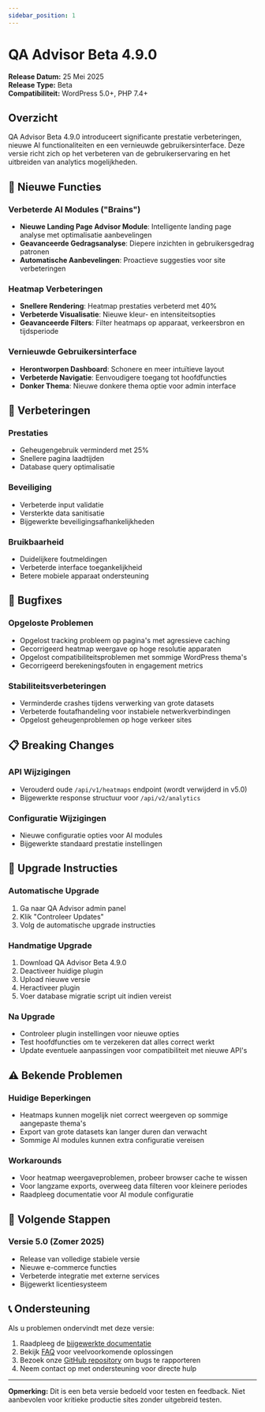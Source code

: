```yaml
---
sidebar_position: 1
---
```


# QA Advisor Beta 4.9.0

**Release Datum:** 25 Mei 2025  
**Release Type:** Beta  
**Compatibiliteit:** WordPress 5.0+, PHP 7.4+

## Overzicht

QA Advisor Beta 4.9.0 introduceert significante prestatie verbeteringen, nieuwe AI functionaliteiten en een vernieuwde gebruikersinterface. Deze versie richt zich op het verbeteren van de gebruikerservaring en het uitbreiden van analytics mogelijkheden.

## 🚀 Nieuwe Functies

### Verbeterde AI Modules ("Brains")
- **Nieuwe Landing Page Advisor Module**: Intelligente landing page analyse met optimalisatie aanbevelingen
- **Geavanceerde Gedragsanalyse**: Diepere inzichten in gebruikersgedrag patronen
- **Automatische Aanbevelingen**: Proactieve suggesties voor site verbeteringen

### Heatmap Verbeteringen
- **Snellere Rendering**: Heatmap prestaties verbeterd met 40%
- **Verbeterde Visualisatie**: Nieuwe kleur- en intensiteitsopties
- **Geavanceerde Filters**: Filter heatmaps op apparaat, verkeersbron en tijdsperiode

### Vernieuwde Gebruikersinterface
- **Herontworpen Dashboard**: Schonere en meer intuïtieve layout
- **Verbeterde Navigatie**: Eenvoudigere toegang tot hoofdfuncties
- **Donker Thema**: Nieuwe donkere thema optie voor admin interface

## 🔧 Verbeteringen

### Prestaties
- Geheugengebruik verminderd met 25%
- Snellere pagina laadtijden
- Database query optimalisatie

### Beveiliging
- Verbeterde input validatie
- Versterkte data sanitisatie
- Bijgewerkte beveiligingsafhankelijkheden

### Bruikbaarheid
- Duidelijkere foutmeldingen
- Verbeterde interface toegankelijkheid
- Betere mobiele apparaat ondersteuning

## 🐛 Bugfixes

### Opgeloste Problemen
- Opgelost tracking probleem op pagina's met agressieve caching
- Gecorrigeerd heatmap weergave op hoge resolutie apparaten
- Opgelost compatibiliteitsproblemen met sommige WordPress thema's
- Gecorrigeerd berekeningsfouten in engagement metrics

### Stabiliteitsverbeteringen
- Verminderde crashes tijdens verwerking van grote datasets
- Verbeterde foutafhandeling voor instabiele netwerkverbindingen
- Opgelost geheugenproblemen op hoge verkeer sites

## 📋 Breaking Changes

### API Wijzigingen
- Verouderd oude `/api/v1/heatmaps` endpoint (wordt verwijderd in v5.0)
- Bijgewerkte response structuur voor `/api/v2/analytics`

### Configuratie Wijzigingen
- Nieuwe configuratie opties voor AI modules
- Bijgewerkte standaard prestatie instellingen

## 🔄 Upgrade Instructies

### Automatische Upgrade
1. Ga naar QA Advisor admin panel
2. Klik "Controleer Updates"
3. Volg de automatische upgrade instructies

### Handmatige Upgrade
1. Download QA Advisor Beta 4.9.0
2. Deactiveer huidige plugin
3. Upload nieuwe versie
4. Heractiveer plugin
5. Voer database migratie script uit indien vereist

### Na Upgrade
- Controleer plugin instellingen voor nieuwe opties
- Test hoofdfuncties om te verzekeren dat alles correct werkt
- Update eventuele aanpassingen voor compatibiliteit met nieuwe API's

## ⚠️ Bekende Problemen

### Huidige Beperkingen
- Heatmaps kunnen mogelijk niet correct weergeven op sommige aangepaste thema's
- Export van grote datasets kan langer duren dan verwacht
- Sommige AI modules kunnen extra configuratie vereisen

### Workarounds
- Voor heatmap weergaveproblemen, probeer browser cache te wissen
- Voor langzame exports, overweeg data filteren voor kleinere periodes
- Raadpleeg documentatie voor AI module configuratie

## 🔮 Volgende Stappen

### Versie 5.0 (Zomer 2025)
- Release van volledige stabiele versie
- Nieuwe e-commerce functies
- Verbeterde integratie met externe services
- Bijgewerkt licentiesysteem

## 📞 Ondersteuning

Als u problemen ondervindt met deze versie:

1. Raadpleeg de [bijgewerkte documentatie](/docs/user-manual)
2. Bekijk [FAQ](/docs/faq) voor veelvoorkomende oplossingen
3. Bezoek onze [GitHub repository](https://github.com/quarka-org) om bugs te rapporteren
4. Neem contact op met ondersteuning voor directe hulp

---

**Opmerking:** Dit is een beta versie bedoeld voor testen en feedback. Niet aanbevolen voor kritieke productie sites zonder uitgebreid testen.
